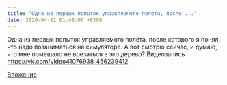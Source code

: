 ```yaml
---
title: "Одна из первых попыток управляемого полёта, после ..."
date: 2020-04-21 01:46:00 +0300
---
```


Одна из первых попыток управляемого полёта, после которого я понял, что надо позаниматься на симуляторе. А вот смотрю сейчас, и думаю, что мне помешало не врезаться в это дерево?
Видеозапись
https://vk.com/video41076938_456239412

[Вложение](https://vk.com/video41076938_456239412)

